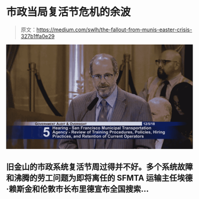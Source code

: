 # 市政当局复活节危机的余波

> 原文：<https://medium.com/swlh/the-fallout-from-munis-easter-crisis-327b1ffa0e29>

![](img/06c524f59cf4dca2597fee0080e592cf.png)

## 旧金山的市政系统复活节周过得并不好。多个系统故障和沸腾的劳工问题为即将离任的 SFMTA 运输主任埃德·赖斯金和伦敦市长布里德宣布全国搜索…